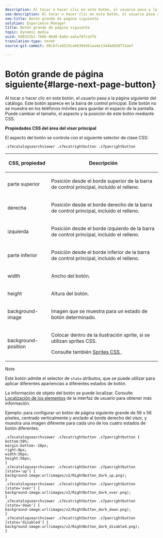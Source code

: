 ```yaml
---
description: Al tocar o hacer clic en este botón, el usuario pasa a la página siguiente del catálogo. Este botón aparece en la barra de control principal. Este botón no se muestra en los teléfonos móviles para guardar el espacio de la pantalla. Puede cambiar el tamaño, el aspecto y la posición de este botón mediante CSS.
seo-description: Al tocar o hacer clic en este botón, el usuario pasa a la página siguiente del catálogo. Este botón aparece en la barra de control principal. Este botón no se muestra en los teléfonos móviles para guardar el espacio de la pantalla. Puede cambiar el tamaño, el aspecto y la posición de este botón mediante CSS.
seo-title: Botón grande de página siguiente
solution: Experience Manager
title: Botón grande de página siguiente
topic: Dynamic media
uuid: b68332b1-7b6b-46d8-8a0a-aa5a78fca5fb
translation-type: tm+mt
source-git-commit: 90cbfca4533ca6639e561aa4e1344bdd20731eef

---
```



# Botón grande de página siguiente{#large-next-page-button}

Al tocar o hacer clic en este botón, el usuario pasa a la página siguiente del catálogo. Este botón aparece en la barra de control principal. Este botón no se muestra en los teléfonos móviles para guardar el espacio de la pantalla. Puede cambiar el tamaño, el aspecto y la posición de este botón mediante CSS.

<!--<a id="section_6C008EE11212461FA744F2540D38C295"></a>-->

**Propiedades CSS del área del visor principal**

El aspecto del botón se controla con el siguiente selector de clase CSS:

`.s7ecatalogsearchviewer .s7ecatrightbutton .s7panrightbutton`

<table id="table_94EE3F5BBE4547C0B4943471CEE7EDE4"> 
 <thead> 
  <tr> 
   <th colname="col1" class="entry"> <p> CSS, propiedad </p> </th> 
   <th colname="col2" class="entry"> <p>Descripción </p> </th> 
  </tr> 
 </thead>
 <tbody> 
  <tr> 
   <td colname="col1"> <p> <span class="codeph"> parte superior </span> </p> </td> 
   <td colname="col2"> <p>Posición desde el borde superior de la barra de control principal, incluido el relleno. </p> </td> 
  </tr> 
  <tr> 
   <td colname="col1"> <p> <span class="codeph"> derecha </span> </p> </td> 
   <td colname="col2"> <p>Posición desde el borde derecho de la barra de control principal, incluido el relleno. </p> </td> 
  </tr> 
  <tr> 
   <td colname="col1"> <p> <span class="codeph"> izquierda </span> </p> </td> 
   <td colname="col2"> <p>Posición desde el borde izquierdo de la barra de control principal, incluido el relleno. </p> </td> 
  </tr> 
  <tr> 
   <td colname="col1"> <p> <span class="codeph"> parte inferior </span> </p> </td> 
   <td colname="col2"> <p>Posición desde el borde inferior de la barra de control principal, incluido el relleno. </p> </td> 
  </tr> 
  <tr> 
   <td colname="col1"> <p> <span class="codeph"> width </span> </p> </td> 
   <td colname="col2"> <p>Ancho del botón. </p> </td> 
  </tr> 
  <tr> 
   <td colname="col1"> <p> <span class="codeph"> height </span> </p> </td> 
   <td colname="col2"> <p>Altura del botón. </p> </td> 
  </tr> 
  <tr> 
   <td colname="col1"> <p> <span class="codeph"> background-image </span> </p> </td> 
   <td colname="col2"> <p>Imagen que se muestra para un estado de botón determinado. </p> </td> 
  </tr> 
  <tr> 
   <td colname="col1"> <p> <span class="codeph"> background-position </span> </p> </td> 
   <td colname="col2"> <p> Colocar dentro de la ilustración sprite, si se utilizan sprites CSS. </p> <p>Consulte también <a href="../../../c-html5-s7-aem-asset-viewers/c-html5-ecatsearch-viewer-about/c-html5-ecatsearch-viewer-customizingviewer/c-html5-ecatsearch-viewer-customizingviewer.md#section-9d570f95eb2443aca74c1b02f6e89aff" format="dita" scope="local"> Sprites CSS </a>. </p> </td> 
  </tr> 
 </tbody> 
</table>

>[!NOTE]
>
>Este botón admite el selector de `state` atributos, que se puede utilizar para aplicar diferentes apariencias a diferentes estados de botón.

La información de objeto del botón se puede localizar. Consulte [Localización de los elementos](../../../c-html5-s7-aem-asset-viewers/c-html5-ecatsearch-viewer-about/c-html5-ecatsearch-viewer-localization.md#concept-cbfc39344c494eb7b9f6a272cff0cc74) de la interfaz de usuario para obtener más información.

Ejemplo: para configurar un botón de página siguiente grande de 56 x 56 píxeles, centrado verticalmente y anclado al borde derecho del visor, y muestra una imagen diferente para cada uno de los cuatro estados de botón diferentes.

```
.s7ecatalogsearchviewer .s7ecatrightbutton .s7panrightbutton { 
bottom:50%; 
margin-bottom:-28px; 
right:0px; 
width:56px; 
height:56px; 
} 
.s7ecatalogsearchviewer .s7ecatrightbutton .s7panrightbutton [state='up'] { 
background-image:url(images/v2/RightButton_dark_up.png); 
} 
.s7ecatalogsearchviewer .s7ecatrightbutton .s7panrightbutton [state='over'] {  
background-image:url(images/v2/RightButton_dark_over.png); 
} 
.s7ecatalogsearchviewer .s7ecatrightbutton .s7panrightbutton [state='down'] {  
background-image:url(images/v2/RightButton_dark_down.png); 
} 
.s7ecatalogsearchviewer .s7ecatrightbutton .s7panrightbutton [state='disabled'] { 
background-image:url(images/v2/RightButton_dark_disabled.png); 
}
```

